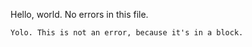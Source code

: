 Hello, world.
No errors in this file.

```Text
Yolo. This is not an error, because it's in a block.
```
